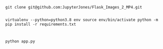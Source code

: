 <code>
git clone git@github.com:JupyterJones/Flask_Images_2_MP4.git

virtualenv --python=python3.8 env
source env/bin/activate
python -m pip install -r requirements.txt

python app.py
</code>

